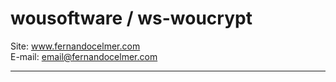 # wousoftware / ws-woucrypt

Site: www.fernandocelmer.com
</br>
E-mail: email@fernandocelmer.com
________________________________
<p>

